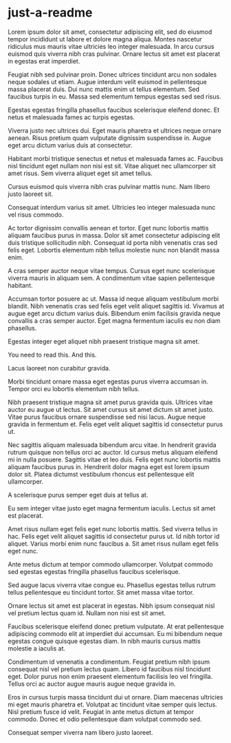 # just-a-readme

Lorem ipsum dolor sit amet, consectetur adipiscing elit, sed do eiusmod tempor incididunt ut labore et dolore magna aliqua. Montes nascetur ridiculus mus mauris vitae ultricies leo integer malesuada. In arcu cursus euismod quis viverra nibh cras pulvinar. Ornare lectus sit amet est placerat in egestas erat imperdiet. 

Feugiat nibh sed pulvinar proin. Donec ultrices tincidunt arcu non sodales neque sodales ut etiam. Augue interdum velit euismod in pellentesque massa placerat duis. Dui nunc mattis enim ut tellus elementum. Sed faucibus turpis in eu. Massa sed elementum tempus egestas sed sed risus. 

Egestas egestas fringilla phasellus faucibus scelerisque eleifend donec. Et netus et malesuada fames ac turpis egestas. 

Viverra justo nec ultrices dui. Eget mauris pharetra et ultrices neque ornare aenean. Risus pretium quam vulputate dignissim suspendisse in. Augue eget arcu dictum varius duis at consectetur. 

Habitant morbi tristique senectus et netus et malesuada fames ac. Faucibus nisl tincidunt eget nullam non nisi est sit. Vitae aliquet nec ullamcorper sit amet risus. Sem viverra aliquet eget sit amet tellus.

Cursus euismod quis viverra nibh cras pulvinar mattis nunc. Nam libero justo laoreet sit. 

Consequat interdum varius sit amet. Ultricies leo integer malesuada nunc vel risus commodo. 

Ac tortor dignissim convallis aenean et tortor. Eget nunc lobortis mattis aliquam faucibus purus in massa. Dolor sit amet consectetur adipiscing elit duis tristique sollicitudin nibh. Consequat id porta nibh venenatis cras sed felis eget. Lobortis elementum nibh tellus molestie nunc non blandit massa enim. 

A cras semper auctor neque vitae tempus. Cursus eget nunc scelerisque viverra mauris in aliquam sem. A condimentum vitae sapien pellentesque habitant. 

Accumsan tortor posuere ac ut. Massa id neque aliquam vestibulum morbi blandit. Nibh venenatis cras sed felis eget velit aliquet sagittis id. Vivamus at augue eget arcu dictum varius duis. Bibendum enim facilisis gravida neque convallis a cras semper auctor. Eget magna fermentum iaculis eu non diam phasellus. 

Egestas integer eget aliquet nibh praesent tristique magna sit amet.

You need to read this.
And this.

Lacus laoreet non curabitur gravida.

Morbi tincidunt ornare massa eget egestas purus viverra accumsan in. Tempor orci eu lobortis elementum nibh tellus. 

Nibh praesent tristique magna sit amet purus gravida quis. Ultrices vitae auctor eu augue ut lectus. Sit amet cursus sit amet dictum sit amet justo. Vitae purus faucibus ornare suspendisse sed nisi lacus. Augue neque gravida in fermentum et. Felis eget velit aliquet sagittis id consectetur purus ut. 

Nec sagittis aliquam malesuada bibendum arcu vitae. In hendrerit gravida rutrum quisque non tellus orci ac auctor. Id cursus metus aliquam eleifend mi in nulla posuere. Sagittis vitae et leo duis. Felis eget nunc lobortis mattis aliquam faucibus purus in. Hendrerit dolor magna eget est lorem ipsum dolor sit. Platea dictumst vestibulum rhoncus est pellentesque elit ullamcorper.

A scelerisque purus semper eget duis at tellus at. 

Eu sem integer vitae justo eget magna fermentum iaculis. Lectus sit amet est placerat. 

Amet risus nullam eget felis eget nunc lobortis mattis. Sed viverra tellus in hac. Felis eget velit aliquet sagittis id consectetur purus ut. Id nibh tortor id aliquet. Varius morbi enim nunc faucibus a. Sit amet risus nullam eget felis eget nunc. 

Ante metus dictum at tempor commodo ullamcorper. Volutpat commodo sed egestas egestas fringilla phasellus faucibus scelerisque. 

Sed augue lacus viverra vitae congue eu. Phasellus egestas tellus rutrum tellus pellentesque eu tincidunt tortor. Sit amet massa vitae tortor. 

Ornare lectus sit amet est placerat in egestas. Nibh ipsum consequat nisl vel pretium lectus quam id. Nullam non nisi est sit amet.

Faucibus scelerisque eleifend donec pretium vulputate. At erat pellentesque adipiscing commodo elit at imperdiet dui accumsan. Eu mi bibendum neque egestas congue quisque egestas diam. In nibh mauris cursus mattis molestie a iaculis at. 

Condimentum id venenatis a condimentum. Feugiat pretium nibh ipsum consequat nisl vel pretium lectus quam. Libero id faucibus nisl tincidunt eget. Dolor purus non enim praesent elementum facilisis leo vel fringilla. Tellus orci ac auctor augue mauris augue neque gravida in. 

Eros in cursus turpis massa tincidunt dui ut ornare. Diam maecenas ultricies mi eget mauris pharetra et. Volutpat ac tincidunt vitae semper quis lectus. Nisl pretium fusce id velit. Feugiat in ante metus dictum at tempor commodo. Donec et odio pellentesque diam volutpat commodo sed. 

Consequat semper viverra nam libero justo laoreet.
